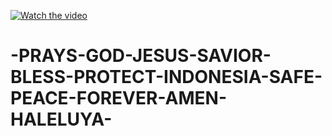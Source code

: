 [![Watch the video](https://raw.githubusercontent.com/godjesussavior/-PRAYS-GOD-JESUS-SAVIOR-BLESS-PROTECT-INDONESIA-SAFE-PEACE-FOREVER-AMEN-HALELUYA-/branch/path/to/thumbnail.jpg)](https://raw.githubusercontent.com/godjesussavior/-PRAYS-GOD-JESUS-SAVIOR-BLESS-PROTECT-INDONESIA-SAFE-PEACE-FOREVER-AMEN-HALELUYA-/branch/path/to/video.mp4)



# -PRAYS-GOD-JESUS-SAVIOR-BLESS-PROTECT-INDONESIA-SAFE-PEACE-FOREVER-AMEN-HALELUYA-
